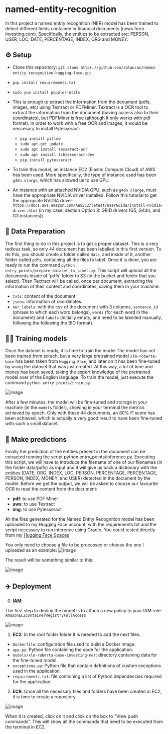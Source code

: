 # named-entity-recognition

In this project a named entity recognition (NER) model has been trained to detect different fields contained in financial documents (news form Investing.com). Specifically, the entities to be extracted are: PERSON, USER, LOC, DATE, PERCENTAGE, INDEX, ORG and MONEY.

## :gear: Setup
- Clone this repository: `git clone https://github.com/cblancac/named-entity-recognition-hugging-face.git`.
- `pip install requirements.txt`
- `sudo yum install poppler-utils`
- This is enough to extract the information from the document (pdfs, images, etc) using Textract or PDFMiner. Textract is a OCR tool to extract the information from the document (having access also to their coordinates), but PDFMiner is free (although it only works with pdf format). In order to work with a free OCR and images, it would be neccesary to install Pytesseract:
    - `pip install pillow`
    - `sudo apt-get update`
    - `sudo apt install tesseract-ocr`
    - `sudo apt install libtesseract-dev`
    - `pip install pytesseract`

- To train this model, an instance EC2 (Elastic Compute Cloud) of AWS has been used. More specifically, the type of instance used has been `g4dn.xlarge`, which has allowed us to use GPU.
- An instance with an attached NVIDIA GPU, such as `g4dn.xlarge`, must have the appropriate NVIDIA driver installed. Follow this tutorial to get the appropiate NVIDIA driver: `https://docs.aws.amazon.com/AWSEC2/latest/UserGuide/install-nvidia-driver.html` (in my case, section Option 3: GRID drivers (G5, G4dn, and G3 instances)).


## 	:construction: Data Preparation
The first thing to do in this project is to get a proper dataset. This is a very tedious task, so only 44 document has been labelled in this first version. To do this, you should create a folder called `data`, and inside of it, another folder called `pdfs`, containing all the files to label. Once it is done, you are ready to run the command `python entry_points/prepare_dataset_to_label.py`. This script will upload all the documents inside of 'pdfs' folder to S3 (in the bucket and folder that you select). Then Textract will be called, once per document, extracting the information of their content and coordinates, saving them in your machine:
- `txts`: content of the document.
- `jsons`: information of coordinates.
- `ner_labels`: with the csv of the document with 3 columns, `sentence_id` (phrase to which each word belongs), `words` (for each word in the document) and `labels` (initially empty, and need to be labelled manually, following the following the BIO format).


## 	:weight_lifting_man: Training models
Once the dataset is ready, it is time to train the model The model has not been trained from scrach, but a very large pretrained model `xlm-roberta-base` has been taken from `Hugging Face`, and later on it has been fine-tuned by using the dataset that was just created. At this way, a lot of time and money has been saved, taking the expert knowledge of the pretrained model over of the English language. To train the model, just execute the command `python entry_points/train.py`.

![image](https://github.com/cblancac/named-entity-recognition-hugging-face/assets/105242658/f686ebfa-42ef-42b8-912f-d927b882fbfa)

After a few minutes, the model will be fine-tuned and storage in your machine (in the `models` folder), showing in your terminal the metrics achieved by epoch. Only with these 44 documents, an 80% f1 score has been achieved, which is actually a very good result to have been fine-tuned with such a small dataset.


## :tada: Make predictions
Finally the prediction of the entities present in the document can be extracted running the script python entry_points/inference.py. Executing this script, we will have to introduce the filename of one of our filenames (in the folder data/pdfs) as input and it will give us back a dictionary with the entities (DATE, ORG, INDEX, LOC, PERSON, PERCENTAGE, PERCENTAGE, PERSON, INDEX, MONEY, and USER) detected in the document by the model. Before we get the output, we will be asked to choose our favourite OCR to read the content from the document:

* **pdf**: to use PDF Miner
* **aws**: to use Textract
* **img**: to use Pytesseract

All the files generated for the Named Entity Recognition model has been uploaded to my Hugging Face account, with the requirements.txt and the script necessary to run inference using Gradio. You could tested directly from my [Hugging Face Spaces]([https://huggingface.co/spaces/carblacac/emotion-detection](https://huggingface.co/spaces/carblacac/ner-investing))

You only need to choose a file to be processed or choose the one I uploaded as an example: 
![image](https://github.com/cblancac/named-entity-recognition-hugging-face/assets/105242658/b370f999-437e-4dfe-a957-2a6677a7674f)


The result will be something similar to this:

![image](https://github.com/cblancac/named-entity-recognition-hugging-face/assets/105242658/9a2c0df0-fcbd-444b-a140-43d4cf4d4fac)



## :airplane: Deployment

0. **IAM**:

The first step to deploy the model is to attach a new policy to your IAM role: `AmazonEC2ContainerRegistryFullAccess` 

![image](https://github.com/cblancac/named-entity-recognition-hugging-face/assets/105242658/c27046b0-208f-4ad8-be18-72b96280bed0)


1. **EC2**:
In the root folder folder it is needed to add the next files:
  * `Dockerfile`: configuration file used to build a Docker image.
  * `app.py`: Python file containing the code for the application.
  * `models/xlm-roberta-base-investing-ner`: directory containing data for the fine-tuned model.
  * `exceptions.py`: Python file that contain definitions of custom exceptions used in the application.
  * `requirements.txt`: file containing a list of Python dependencies required for the application.

2. **ECR**:
Once all the necessary files and folders have been created in EC2, it is time to create a repository.

![image](https://github.com/user-attachments/assets/7571a9cb-69c9-4b67-b478-506b077300b1)

When it is created, click on it and click on the box to "View push commands". This will show all the commands that need to be executed from the terminal in EC2.
